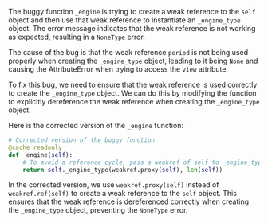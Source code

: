 The buggy function `_engine` is trying to create a weak reference to the `self` object and then use that weak reference to instantiate an `_engine_type` object. The error message indicates that the weak reference is not working as expected, resulting in a `NoneType` error.

The cause of the bug is that the weak reference `period` is not being used properly when creating the `_engine_type` object, leading to it being `None` and causing the AttributeError when trying to access the `view` attribute.

To fix this bug, we need to ensure that the weak reference is used correctly to create the `_engine_type` object. We can do this by modifying the function to explicitly dereference the weak reference when creating the `_engine_type` object.

Here is the corrected version of the `_engine` function:

```python
# Corrected version of the buggy function
@cache_readonly
def _engine(self):
    # To avoid a reference cycle, pass a weakref of self to _engine_type.
    return self._engine_type(weakref.proxy(self), len(self))
```

In the corrected version, we use `weakref.proxy(self)` instead of `weakref.ref(self)` to create a weak reference to the `self` object. This ensures that the weak reference is dereferenced correctly when creating the `_engine_type` object, preventing the `NoneType` error.